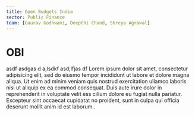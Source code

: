 ```yaml
---
title: Open Budgets India
sector: Public Finance
team: [Gaurav Godhwani, Deepthi Chand, Shreya Agrawal]
---
```


<h1>OBI</h1>

<p>asdf asdgas d a;lsdkf asd;lfjas df  Lorem ipsum dolor sit amet, consectetur adipisicing elit, sed do eiusmo tempor incididunt ut labore et dolore magna aliqua. Ut enim ad minim veniam quis nostrud exercitation ullamco laboris nisi ut aliquip ex ea commod consequat. Duis aute irure dolor in reprehenderit in voluptate velit ess cillum dolore eu fugiat nulla pariatur. Excepteur sint occaecat cupidatat no proident, sunt in culpa qui officia deserunt mollit anim id est laborum..</p>